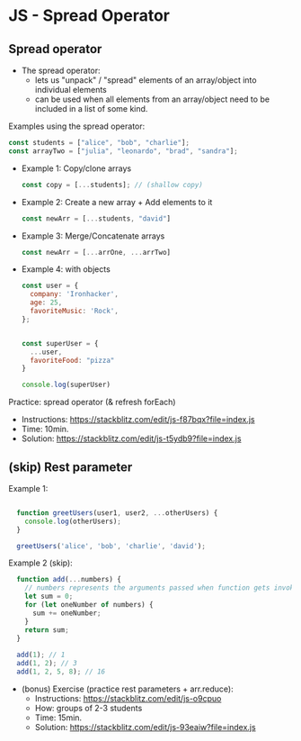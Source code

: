 # JS - Spread Operator

<!--- 

- Status: ready


-->




## Spread operator

- The spread operator:
  - lets us "unpack" / "spread" elements of an array/object into individual elements
  - can be used when all elements from an array/object need to be included in a list of some kind.



Examples using the spread operator:

  ```js
  const students = ["alice", "bob", "charlie"];
  const arrayTwo = ["julia", "leonardo", "brad", "sandra"];
  ```


- Example 1: Copy/clone arrays
  
  ```js
  const copy = [...students]; // (shallow copy)
  ```


- Example 2: Create a new array +  Add elements to it
  ```js
  const newArr = [...students, "david"]
  ```


- Example 3: Merge/Concatenate arrays

  ```js
  const newArr = [...arrOne, ...arrTwo]
  ```


- Example 4: with objects

  ```js
  const user = {
    company: 'Ironhacker',
    age: 25,
    favoriteMusic: 'Rock',
  };


  const superUser = {
    ...user,
    favoriteFood: "pizza"
  }

  console.log(superUser)
  ```


Practice: spread operator (& refresh forEach)
- Instructions: https://stackblitz.com/edit/js-f87bqx?file=index.js
- Time: 10min.
- Solution: https://stackblitz.com/edit/js-t5ydb9?file=index.js





## (skip) Rest parameter


Example 1:

```js

  function greetUsers(user1, user2, ...otherUsers) {
    console.log(otherUsers);
  }

  greetUsers('alice', 'bob', 'charlie', 'david');

```


Example 2 (skip):

```js
  function add(...numbers) {
    // numbers represents the arguments passed when function gets invoked
    let sum = 0;
    for (let oneNumber of numbers) {
      sum += oneNumber;
    }
    return sum;
  }
  
  add(1); // 1
  add(1, 2); // 3
  add(1, 2, 5, 8); // 16
```


- (bonus) Exercise (practice rest parameters + arr.reduce): 
  - Instructions: https://stackblitz.com/edit/js-o9cpuo
  - How: groups of 2-3 students
  - Time: 15min.
  - Solution: https://stackblitz.com/edit/js-93eaiw?file=index.js






